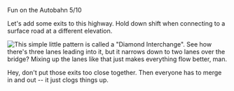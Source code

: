 Fun on the Autobahn 5/10

Let's add some exits to this highway. Hold down shift when connecting to a surface road at a different elevation.

![This simple little pattern is called a "Diamond Interchange". See how there's three lanes leading into it, but it narrows down to two lanes over the bridge? Mixing up the lanes like that just makes everything flow better, man.](docs/images/tutorial/expressways/expressways-4-a[6].png)

Hey, don't put those exits too close together. Then everyone has to merge in and out -- it just clogs things up.

